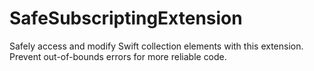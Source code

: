 # SafeSubscriptingExtension
Safely access and modify Swift collection elements with this extension. Prevent out-of-bounds errors for more reliable code.
